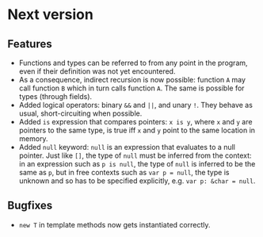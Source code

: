 # Next version

## Features

- Functions and types can be referred to from any point in the program,
  even if their definition was not yet encountered.
- As a consequence, indirect recursion is now possible: function
  `A` may call function `B` which in turn calls function `A`. The
  same is possible for types (through fields).
- Added logical operators: binary `&&` and `||`, and unary `!`.
  They behave as usual, short-circuiting when possible.
- Added `is` expression that compares pointers: `x is y`, where `x` and `y`
  are pointers to the same type, is true iff `x` and `y` point to the same
  location in memory.
- Added `null` keyword: `null` is an expression that evaluates to a null
  pointer. Just like `[]`, the type of `null` must be inferred from the context:
  in an expression such as `p is null`, the type of `null` is inferred to be
  the same as `p`, but in free contexts such as `var p = null`, the type
  is unknown and so has to be specified explicitly, e.g. `var p: &char = null`.
  
## Bugfixes

- `new T` in template methods now gets instantiated correctly.
